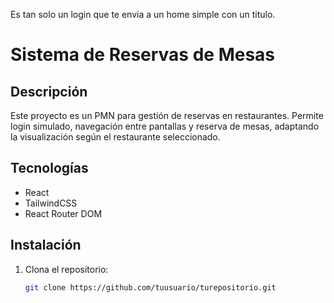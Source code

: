 Es tan solo un login que te envia a un home simple con un titulo.

# Sistema de Reservas de Mesas

## Descripción
Este proyecto es un PMN para gestión de reservas en restaurantes. Permite login simulado, navegación entre pantallas y reserva de mesas, adaptando la visualización según el restaurante seleccionado.

## Tecnologías
- React
- TailwindCSS
- React Router DOM

## Instalación

1. Clona el repositorio:
   ```bash
   git clone https://github.com/tuusuario/turepositorio.git